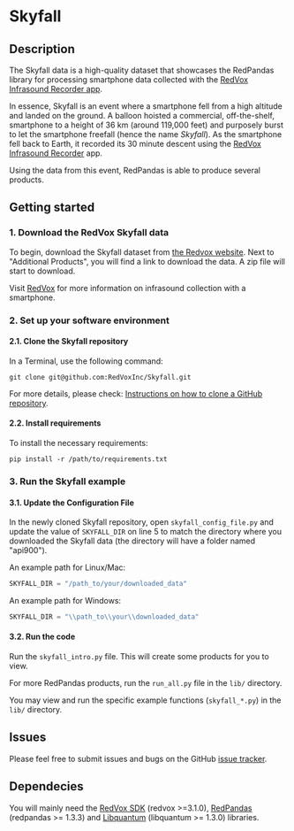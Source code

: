 # Skyfall
## Description

The Skyfall data is a high-quality dataset that showcases the RedPandas library for processing smartphone data collected 
with the [RedVox Infrasound Recorder app](https://www.redvoxsound.com).

In essence, Skyfall is an event where a smartphone fell from a high altitude and landed on the ground. A balloon hoisted a commercial, off-the-shelf, smartphone to a height of 36 km (around 119,000 feet) and purposely burst
to let the smartphone freefall (hence the name _Skyfall_). As the smartphone fell back to Earth, it recorded its 30 minute 
descent using the [RedVox Infrasound Recorder](https://www.redvoxsound.com/) app. 

Using the data from this event, RedPandas is able to produce several products.


## Getting started 

### 1. Download the RedVox Skyfall data
To begin, download the Skyfall dataset from [the Redvox website](https://redvox.io/#/reports/3f3f). Next to "Additional Products", you will
find a link to download the data. A zip file will start to download.

Visit [RedVox](https://www.redvoxsound.com/) for more information on infrasound collection with a smartphone.

### 2. Set up your software environment

#### 2.1. Clone the Skyfall repository
In a Terminal, use the following command:
```shell
git clone git@github.com:RedVoxInc/Skyfall.git
```
For more details, please check: [Instructions on how to clone a GitHub repository](https://docs.github.com/en/repositories/creating-and-managing-repositories/cloning-a-repository#cloning-a-repository).

#### 2.2. Install requirements

To install the necessary requirements:
```shell
pip install -r /path/to/requirements.txt
```

### 3. Run the Skyfall example
#### 3.1. Update the Configuration File
In the newly cloned Skyfall repository, open `skyfall_config_file.py` and update the value of `SKYFALL_DIR` on line 5 to match the directory 
where you downloaded the Skyfall data (the directory will have a folder named "api900").

An example path for Linux/Mac:
```python
SKYFALL_DIR = "/path_to/your/downloaded_data"
```

An example path for Windows:
```python
SKYFALL_DIR = "\\path_to\\your\\downloaded_data"
```
#### 3.2. Run the code
Run the `skyfall_intro.py` file.  This will create some products for you to view.

For more RedPandas products, run the `run_all.py` file in the `lib/` directory.

You may view and run the specific example functions (`skyfall_*.py`) in the `lib/` directory.

## Issues
Please feel free to submit issues and bugs on the GitHub [issue tracker](https://github.com/RedVoxInc/Skyfall/issues).

## Dependecies

You will mainly need the [RedVox SDK](https://github.com/RedVoxInc/redvox-python-sdk#redvox-python-sdk) (redvox >=3.1.0), 
[RedPandas](https://github.com/RedVoxInc/redpandas#redpandas) (redpandas >= 1.3.3)
and [Libquantum](https://github.com/RedVoxInc/libquantum#libquantum) (libquantum >= 1.3.0) libraries.